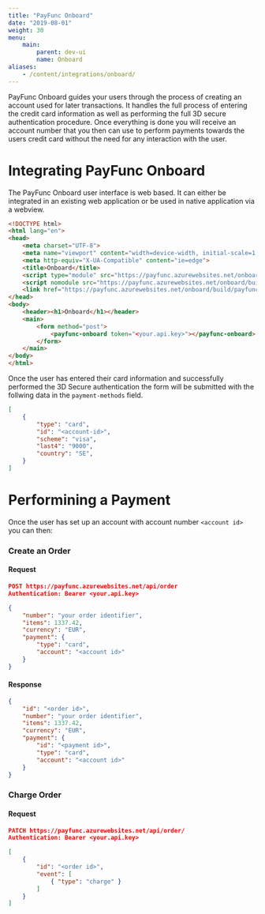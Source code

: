 ```yaml
---
title: "PayFunc Onboard"
date: "2019-08-01"
weight: 30
menu: 
    main:
        parent: dev-ui
        name: Onboard
aliases:
    - /content/integrations/onboard/
---
```


PayFunc Onboard guides your users through the process of creating an account used for later transactions. It handles the full process of entering the credit card information as well as performing the full 3D secure authentication procedure. Once everything is done you will receive an account number that you then can use to perform payments towards the users credit card without the need for any interaction with the user.

# Integrating PayFunc Onboard

The PayFunc Onboard user interface is web based. It can either be integrated in an existing web application or be used in native application via a webview.

```html
<!DOCTYPE html>
<html lang="en">
<head>
	<meta charset="UTF-8">
	<meta name="viewport" content="width=device-width, initial-scale=1.0">
	<meta http-equiv="X-UA-Compatible" content="ie=edge">
	<title>Onboard</title>
	<script type="module" src="https://payfunc.azurewebsites.net/onboard/build/payfunc-onboard.esm.js"></script>
	<script nomodule src="https://payfunc.azurewebsites.net/onboard/build/payfunc-onboard.js"></script>
	<link href="https://payfunc.azurewebsites.net/onboard/build/payfunc-onboard.css" rel="stylesheet">
</head>
<body>
	<header><h1>Onboard</h1></header>
	<main>
		<form method="post">
			<payfunc-onboard token="<your.api.key>"></payfunc-onboard>
		</form>
	</main>
</body>
</html>
```

Once the user has entered their card information and successfully performed the 3D Secure authentication the form will be submitted with the follwing data in the `payment-methods` field.

```json
[
    {
        "type": "card",
        "id": "<account-id>",
        "scheme": "visa",
        "last4": "9000",
        "country": "SE",
    }
]
```

# Performining a Payment
Once the user has set up an account with account number `<account id>` you can then:
### Create an Order
#### Request
```json
POST https://payfunc.azurewebsites.net/api/order
Authentication: Bearer <your.api.key>

{
    "number": "your order identifier",
    "items": 1337.42,
    "currency": "EUR",
    "payment": {
        "type": "card",
        "account": "<account id>"
    }
}
```
#### Response
```json
{
    "id": "<order id>",
    "number": "your order identifier",
    "items": 1337.42,
    "currency": "EUR",
    "payment": {
        "id": "<payment id>",
        "type": "card",
        "account": "<account id>"
    }
}
```
### Charge Order
#### Request
```json
PATCH https://payfunc.azurewebsites.net/api/order/
Authentication: Bearer <your.api.key>

[
    {
        "id": "<order id>",
        "event": [
            { "type": "charge" }
        ]
    }
]
```
